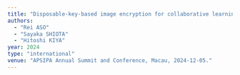 ```yaml
---
title: "Disposable-key-based image encryption for collaborative learning of Vision Transformer"
authors:
  - "Rei ASO"
  - "Sayaka SHIOTA"
  - "Hitoshi KIYA"
year: 2024
type: "international"
venue: "APSIPA Annual Summit and Conference, Macau, 2024-12-05."
---
```

